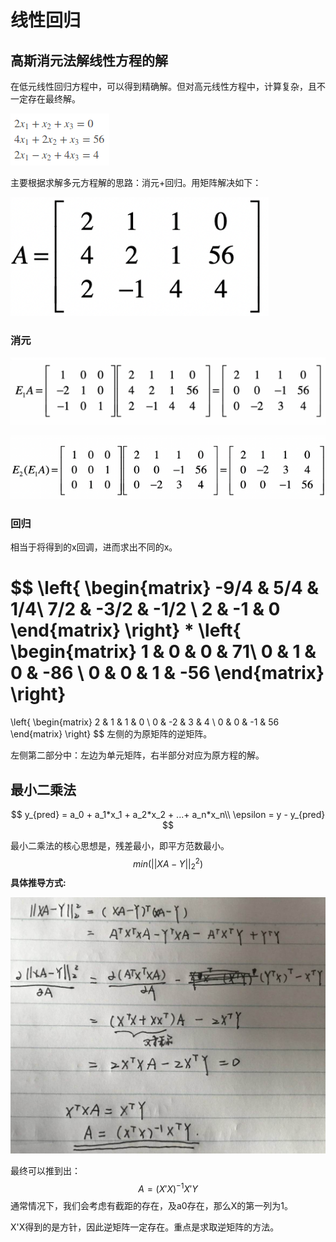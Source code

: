 # 线性回归

## 高斯消元法解线性方程的解

在低元线性回归方程中，可以得到精确解。但对高元线性方程中，计算复杂，且不一定存在最终解。

![1553130668867](assets/1553130668867.png)

主要根据求解多元方程解的思路：消元+回归。用矩阵解决如下：

![1553130746621](assets/1553130746621.png)

### 消元

![1553130827663](assets/1553130827663.png)

![1553130817568](assets/1553130817568.png)

### 回归

相当于将得到的x回调，进而求出不同的x。

$$
\left\{
\begin{matrix}
-9/4 & 5/4 & 1/4\\
7/2 & -3/2 & -1/2 \\
2 & -1 & 0
\end{matrix}
\right\}
*
\left\{
\begin{matrix}
1 & 0 & 0 & 71\\
0 & 1 & 0 & -86 \\
0 & 0 & 1 & -56
\end{matrix}
\right\}
= 
\left\{
\begin{matrix}
2 & 1 & 1 & 0 \\
0 & -2 & 3 & 4 \\
0 & 0 & -1 & 56
\end{matrix}
\right\}
$$
左侧的为原矩阵的逆矩阵。

左侧第二部分中：左边为单元矩阵，右半部分对应为原方程的解。

## 最小二乘法

$$
y_{pred} = a_0 + a_1*x_1 + a_2*x_2 + ...+ a_n*x_n\\
\epsilon = y - y_{pred}
$$

最小二乘法的核心思想是，残差最小，即平方范数最小。
$$
min(||XA-Y||_2^2)
$$
**具体推导方式:**

![1553231414348](assets/1553231414348.png)

最终可以推到出：
$$
A = (X'X)^{-1}X'Y
$$
通常情况下，我们会考虑有截距的存在，及a0存在，那么X的第一列为1。

X'X得到的是方针，因此逆矩阵一定存在。重点是求取逆矩阵的方法。